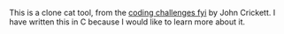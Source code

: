 This is a clone cat tool, from the [coding challenges fyi](https://codingchallenges.fyi/challenges/challenge-cat) by John Crickett. I have written this in C because I would like to learn more about it.
